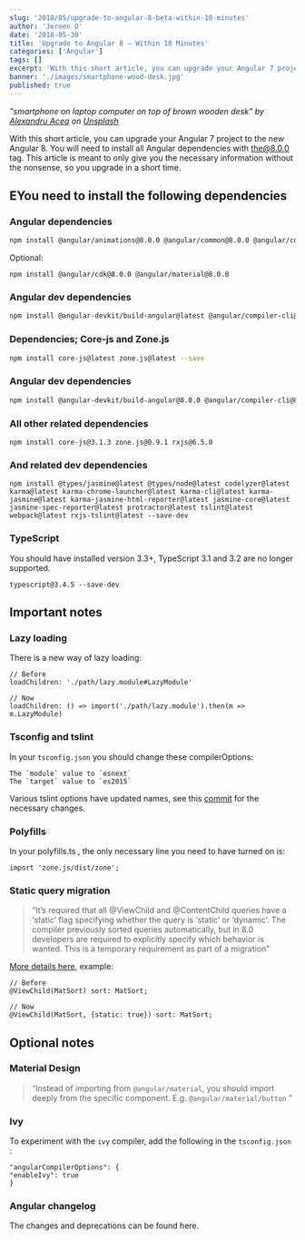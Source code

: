 ```yaml
---
slug: '2018/05/upgrade-to-angular-8-beta-within-10-minutes'
author: 'Jeroen O'
date: '2018-05-30'
title: 'Upgrade to Angular 8 — Within 10 Minutes'
categories: ['Angular']
tags: []
excerpt: 'With this short article, you can upgrade your Angular 7 project to the new Angular 8. You will need to install all Angular dependencies with the@8.0.0 tag'
banner: './images/smartphone-wood-desk.jpg'
published: true
---
```


_"smartphone on laptop computer on top of brown wooden desk” by [Alexandru Acea](https://unsplash.com/@alexacea?utm_source=medium&utm_medium=referral) on [Unsplash](https://unsplash.com/?utm_source=medium&utm_medium=referral)_

With this short article, you can upgrade your Angular 7 project to the new Angular 8. You will need to install all Angular dependencies with the@8.0.0 tag. This article is meant to only give you the necessary information without the nonsense, so you upgrade in a short time.

## EYou need to install the following dependencies

### Angular dependencies

```bash
npm install @angular/animations@8.0.0 @angular/common@8.0.0 @angular/compiler@8.0.0 @angular/core@8.0.0 @angular/forms@8.0.0 @angular/platform-browser@8.0.0 @angular/platform-browser-dynamic@8.0.0 @angular/platform-server@8.0.0 @angular/router@8.0.0
```

Optional:

```
npm install @angular/cdk@8.0.0 @angular/material@8.0.0
```

### Angular dev dependencies

```bash
npm install @angular-devkit/build-angular@latest @angular/compiler-cli@latest @angular/cli@latest @angular/language-service@latest --save-dev
```

### Dependencies; Core-js and Zone.js

```bash
npm install core-js@latest zone.js@latest --save
```

### Angular dev dependencies

```bash
npm install @angular-devkit/build-angular@8.0.0 @angular/compiler-cli@8.0.0 @angular/cli@8.0.0 @angular/language-service@8.0.0 --save-dev
```

### All other related dependencies

```
npm install core-js@3.1.3 zone.js@0.9.1 rxjs@6.5.0
```

### And related dev dependencies

```
npm install @types/jasmine@latest @types/node@latest codelyzer@latest karma@latest karma-chrome-launcher@latest karma-cli@latest karma-jasmine@latest karma-jasmine-html-reporter@latest jasmine-core@latest jasmine-spec-reporter@latest protractor@latest tslint@latest webpack@latest rxjs-tslint@latest --save-dev
```

### TypeScript

You should have installed version 3.3+, TypeScript 3.1 and 3.2 are no longer supported.

```
typescript@3.4.5 --save-dev
```

## Important notes

### Lazy loading

There is a new way of lazy loading:

```
// Before
loadChildren: './path/lazy.module#LazyModule'

// Now
loadChildren: () => import('./path/lazy.module').then(m => m.LazyModule)
```

### Tsconfig and tslint

In your `tsconfig.json` you should change these compilerOptions:

    The `module` value to `esnext`
    The `target` value to `es2015`

Various tslint options have updated names, see this [commit](https://github.com/jeroenouw/AngularMaterialFirebase/commit/94cf25ae7711e5074d1fad4ec6065ef16788f8bc) for the necessary changes.

### Polyfills

In your polyfills.ts , the only necessary line you need to have turned on is:

```
import 'zone.js/dist/zone';
```

### Static query migration

> “It’s required that all @ViewChild and @ContentChild queries have a ‘static’ flag specifying whether the query is ‘static’ or ‘dynamic’. The compiler previously sorted queries automatically, but in 8.0 developers are required to explicitly specify which behavior is wanted. This is a temporary requirement as part of a migration”

[More details here](https://angular.io/guide/static-query-migration), example:

```
// Before
@ViewChild(MatSort) sort: MatSort;

// Now
@ViewChild(MatSort, {static: true}) sort: MatSort;
```

## Optional notes

### Material Design

> “Instead of importing from `@angular/material`, you should import deeply from the specific component. E.g. `@angular/material/button` ”

### Ivy

To experiment with the `ivy` compiler, add the following in the `tsconfig.json` :

```
"angularCompilerOptions": {
"enableIvy": true
}
```

### Angular changelog

The changes and deprecations can be found here.
